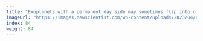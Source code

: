 ```yaml
---
title: "Exoplanets with a permanent day side may sometimes flip into night"
imageUrl: "https://images.newscientist.com/wp-content/uploads/2023/04/05163942/SEI_150992948.jpg?width=600"
index: 84
weight: 84
---
```

